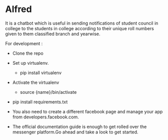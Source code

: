 # Alfred
It is a chatbot which is useful in sending notifications of student council in college to the students in college according to their unique roll numbers given to them classified branch and yearwise.

For development : 
* Clone the repo
* Set up virtualenv.
	* pip install virtualenv
* Activate the virtualenv
	* source {name}/bin/activate
* pip install requirements.txt

* You also need to create a different facebook page and manage your app from developers.facebook.com.
* The official documentation guide is enough to get rolled over the messenger platform.Go ahead and take a look to get started.